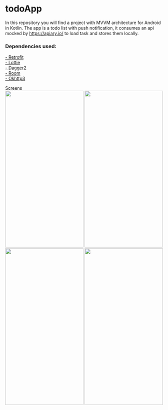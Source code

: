# todoApp
In this repository you will find a project with MVVM architecture for Android in Kotlin. The app is a todo list with push notification, it consumes an api mocked by https://apiary.io/ to load task and stores them locally.
<br/>
### Dependencies used:
<a href="https://square.github.io/retrofit/">- Retrofit</a>
<br/>
<a href="https://lottiefiles.com/">- Lottie</a>
<br/>
<a href="https://dagger.dev/">- Dagger2</a>
<br/>
<a href="https://developer.android.com/training/data-storage/room?hl=es-419">- Room</a>
<br/>
<a href="https://square.github.io/okhttp/">- Okhttp3</a>

Screens
<br/>
 <img src="https://firebasestorage.googleapis.com/v0/b/gallos-749b0.appspot.com/o/todoapp%2Fhome_view.jpeg?alt=media&token=e2ea048b-d6ee-4885-aa46-0cdd709d382a" width="250" height="500">
 <img src="https://firebasestorage.googleapis.com/v0/b/gallos-749b0.appspot.com/o/todoapp%2Fadd_task_view.jpeg?alt=media&token=59552fb6-e3d4-43d0-af56-8c191cdf0b08" width="250" height="500">
<img src="https://firebasestorage.googleapis.com/v0/b/gallos-749b0.appspot.com/o/todoapp%2Fnotification_item.jpeg?alt=media&token=6cb367ed-f88f-4a92-8475-06155a9098db" width="250" height="500">
<img src="https://firebasestorage.googleapis.com/v0/b/gallos-749b0.appspot.com/o/todoapp%2Fnotification_view.jpeg?alt=media&token=2182da04-b0df-4eda-a003-e5e711ddc166" width="250" height="500">


